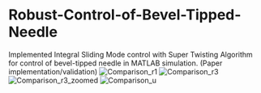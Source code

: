 # Robust-Control-of-Bevel-Tipped-Needle
Implemented Integral Sliding Mode control with Super Twisting Algorithm for control of bevel-tipped needle in MATLAB simulation. (Paper implementation/validation)
![Comparison_r1](https://user-images.githubusercontent.com/34472717/169354439-7e3bfd59-9e95-4137-b6e7-c9457d7f47df.jpg)
![Comparison_r3](https://user-images.githubusercontent.com/34472717/169354440-60f23966-d5d0-468b-bb9b-e50bb97795c0.jpg)
![Comparison_r3_zoomed](https://user-images.githubusercontent.com/34472717/169354441-95a01b43-abfe-4eae-8c9c-c72198eaae22.jpg)
![Comparison_u](https://user-images.githubusercontent.com/34472717/169354442-7d9e0706-302e-40ad-81f4-90317a81b179.jpg)
